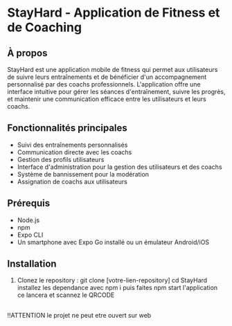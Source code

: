 # StayHard - Application de Fitness et de Coaching

## À propos
StayHard est une application mobile de fitness qui permet aux utilisateurs de suivre leurs entraînements et de bénéficier d'un accompagnement personnalisé par des coachs professionnels. L'application offre une interface intuitive pour gérer les séances d'entraînement, suivre les progrès, et maintenir une communication efficace entre les utilisateurs et leurs coachs.

## Fonctionnalités principales
- Suivi des entraînements personnalisés
- Communication directe avec les coachs
- Gestion des profils utilisateurs
- Interface d'administration pour la gestion des utilisateurs et des coachs
- Système de bannissement pour la modération
- Assignation de coachs aux utilisateurs

## Prérequis
- Node.js
- npm
- Expo CLI
- Un smartphone avec Expo Go installé ou un émulateur Android/iOS

## Installation

1. Clonez le repository :
git clone [votre-lien-repository]
cd StayHard
installez les dependance avec npm i
puis faites npm start l'application ce lancera et scannez le QRCODE

##
!!ATTENTION le projet ne peut etre ouvert sur web 